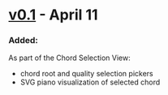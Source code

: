 # [v0.1](https://github.com/guyu96/chordinate/releases/tag/v0.1) - April 11
### Added:
As part of the Chord Selection View:
  * chord root and quality selection pickers
  * SVG piano visualization of selected chord
